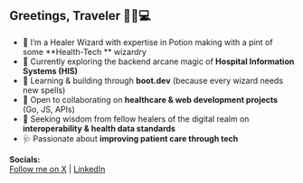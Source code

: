 ## Greetings, Traveler 🧙‍♀️💻  

- 🏥 I’m a Healer Wizard with expertise in Potion making with a pint of some  **Health-Tech ** wizardry  
- 🔭 Currently exploring the backend arcane magic of **Hospital Information Systems (HIS)**  
- 🌱 Learning & building through **boot.dev** (because every wizard needs new spells)  
- 👯 Open to collaborating on **healthcare & web development projects** (Go, JS, APIs)  
- 🤔 Seeking wisdom from fellow healers of the digital realm on **interoperability & health data standards**  
- 🩺 Passionate about **improving patient care through tech**  

**Socials:**  
[Follow me on X](https://x.com/m0tarkus) | [LinkedIn](https://www.linkedin.com/m-tt) 
